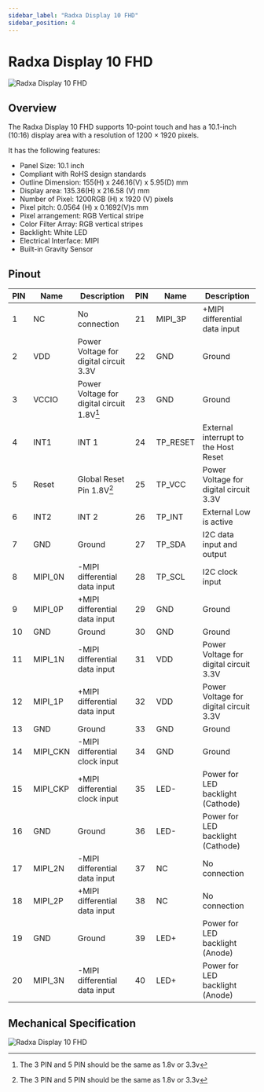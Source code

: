 ```yaml
---
sidebar_label: "Radxa Display 10 FHD"
sidebar_position: 4
---
```


# Radxa Display 10 FHD

![Radxa Display 10 FHD](/img/accessories/display-10-fhd.webp)

## Overview

The Radxa Display 10 FHD supports 10-point touch and has a 10.1-inch (10:16) display area with a resolution of 1200 × 1920 pixels.

It has the following features:

- Panel Size: 10.1 inch
- Compliant with RoHS design standards
- Outline Dimension: 155(H) x 246.16(V) x 5.95(D) mm
- Display area: 135.36(H) x 216.58 (V) mm
- Number of Pixel: 1200RGB (H) x 1920 (V) pixels
- Pixel pitch: 0.0564 (H) x 0.1692(V)s mm
- Pixel arrangement: RGB Vertical stripe
- Color Filter Array: RGB vertical stripes
- Backlight: White LED
- Electrical Interface: MIPI
- Built-in Gravity Sensor

## Pinout

| PIN | Name     | Description                                | PIN | Name     | Description                            |
| --- | -------- | ------------------------------------------ | --- | -------- | -------------------------------------- |
| 1   | NC       | No connection                              | 21  | MIPI_3P  | +MIPI differential data input          |
| 2   | VDD      | Power Voltage for digital circuit 3.3V     | 22  | GND      | Ground                                 |
| 3   | VCCIO    | Power Voltage for digital circuit 1.8V[^1] | 23  | GND      | Ground                                 |
| 4   | INT1     | INT 1                                      | 24  | TP_RESET | External interrupt to the Host Reset   |
| 5   | Reset    | Global Reset Pin 1.8V[^1]                  | 25  | TP_VCC   | Power Voltage for digital circuit 3.3V |
| 6   | INT2     | INT 2                                      | 26  | TP_INT   | External Low is active                 |
| 7   | GND      | Ground                                     | 27  | TP_SDA   | I2C data input and output              |
| 8   | MIPI_0N  | -MIPI differential data input              | 28  | TP_SCL   | I2C clock input                        |
| 9   | MIPI_0P  | +MIPI differential data input              | 29  | GND      | Ground                                 |
| 10  | GND      | Ground                                     | 30  | GND      | Ground                                 |
| 11  | MIPI_1N  | -MIPI differential data input              | 31  | VDD      | Power Voltage for digital circuit 3.3V |
| 12  | MIPI_1P  | +MIPI differential data input              | 32  | VDD      | Power Voltage for digital circuit 3.3V |
| 13  | GND      | Ground                                     | 33  | GND      | Ground                                 |
| 14  | MIPI_CKN | -MIPI differential clock input             | 34  | GND      | Ground                                 |
| 15  | MIPI_CKP | +MIPI differential clock input             | 35  | LED-     | Power for LED backlight (Cathode)      |
| 16  | GND      | Ground                                     | 36  | LED-     | Power for LED backlight (Cathode)      |
| 17  | MIPI_2N  | -MIPI differential data input              | 37  | NC       | No connection                          |
| 18  | MIPI_2P  | +MIPI differential data input              | 38  | NC       | No connection                          |
| 19  | GND      | Ground                                     | 39  | LED+     | Power for LED backlight (Anode)        |
| 20  | MIPI_3N  | -MIPI differential data input              | 40  | LED+     | Power for LED backlight (Anode)        |

[^1]: The 3 PIN and 5 PIN should be the same as 1.8v or 3.3v

## Mechanical Specification

![Radxa Display 10 FHD](/img/accessories/display_10_fhd_01.webp)
